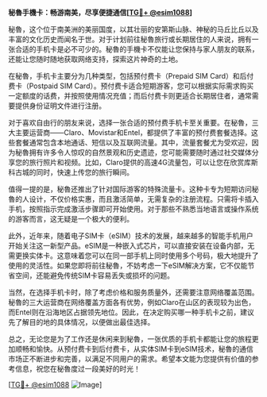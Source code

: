**秘魯手機卡：畅游南美，尽享便捷通信[[TG💪+ @esim1088](https://t.me/s/esim1088)]**

秘魯，这个位于南美洲的美丽国度，以其壮丽的安第斯山脉、神秘的马丘比丘以及丰富的文化历史而闻名于世。对于计划前往秘魯旅行或长期居住的人来说，拥有一张合适的手机卡是必不可少的。秘魯的手機卡不仅能让您保持与家人朋友的联系，还能让您随时随地获取网络支持，探索这片神奇的土地。

在秘魯，手机卡主要分为几种类型，包括预付费卡（Prepaid SIM Card）和后付费卡（Postpaid SIM Card）。预付费卡适合短期游客，您可以根据实际需求购买一定额度的话费，并按照使用情况充值；而后付费卡则更适合长期居住者，通常需要提供身份证明文件进行注册。

对于喜欢自由行的朋友来说，选择一张合适的预付费手机卡至关重要。在秘魯，三大主要运营商——Claro、Movistar和Entel，都提供了丰富的预付费套餐选择。这些套餐通常包含本地通话、短信以及互联网流量。其中，流量套餐尤为受欢迎，因为秘魯拥有许多令人惊叹的自然景观和历史遗迹，您可能需要随时通过社交媒体分享您的旅行照片和视频。比如，Claro提供的高速4G流量包，可以让您在欣赏库斯科古城的同时，快速上传您的旅行瞬间。

值得一提的是，秘魯还推出了针对国际游客的特殊流量卡。这种卡专为短期访问秘魯的人设计，不仅价格实惠，而且激活简单，无需复杂的注册流程。只需将卡插入手机，按照指示完成激活步骤即可开始使用。对于那些不熟悉当地语言或操作系统的游客而言，这无疑是一个极大的便利。

此外，近年来，随着电子SIM卡（eSIM）技术的发展，越来越多的智能手机用户开始关注这一新型产品。eSIM是一种嵌入式芯片，可以直接安装在设备内部，无需更换实体卡。这意味着您可以在同一部手机上同时使用多个号码，极大地提升了使用的灵活性。如果您即将前往秘魯，不妨考虑一下eSIM解决方案，它不仅能节省空间，还能避免传统SIM卡容易丢失或损坏的问题。

当然，在选择手机卡时，除了考虑价格和服务质量外，还需要注意网络覆盖范围。秘魯的三大运营商在网络覆盖方面各有优势，例如Claro在山区的表现较为出色，而Entel则在沿海地区占据领先地位。因此，在决定购买哪一种手机卡之前，建议先了解目的地的具体情况，以便做出最佳选择。

总之，无论您是为了工作还是休闲来到秘魯，一张优质的手机卡都能让您的旅程更加顺畅和愉快。从预付费卡到后付费卡，从实体SIM卡到eSIM技术，秘魯的通信市场正不断进步和完善，以满足不同用户的需求。希望本文能为您提供有价值的参考信息，祝您在秘魯度过一段美好的时光！

[[TG💪+ @esim1088](https://t.me/s/esim1088) ![Image](https://i.postimg.cc/4NQfJmqS/Snipaste-2025-05-13-00-14-12.png)]